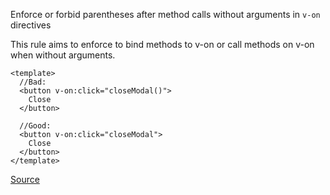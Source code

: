 Enforce or forbid parentheses after method calls without arguments in `v-on` directives

This rule aims to enforce to bind methods to v-on or call methods on v-on when without arguments.

```
<template>
  //Bad:
  <button v-on:click="closeModal()">
    Close
  </button>
  
  //Good:
  <button v-on:click="closeModal">
    Close
  </button>
</template>
```

[Source](https://eslint.vuejs.org/rules/v-on-function-call.html#vue-v-on-function-call)
